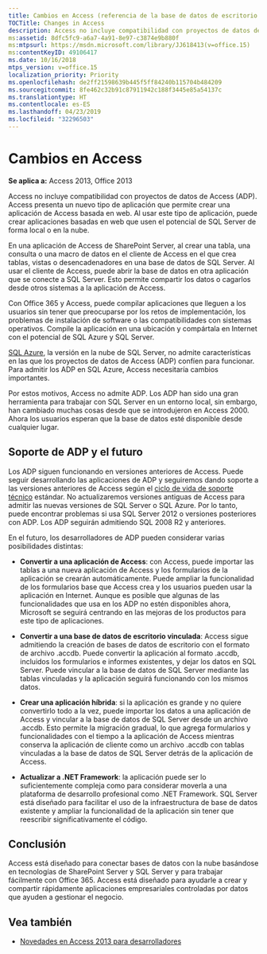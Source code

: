 ```yaml
---
title: Cambios en Access (referencia de la base de datos de escritorio de Access)
TOCTitle: Changes in Access
description: Access no incluye compatibilidad con proyectos de datos de Access (ADP). Access presenta un nuevo tipo de aplicación que permite crear una aplicación de Access basada en web.
ms:assetid: 8dfc5fc9-a6a7-4a91-8e97-c3874e9b880f
ms:mtpsurl: https://msdn.microsoft.com/library/JJ618413(v=office.15)
ms:contentKeyID: 49106417
ms.date: 10/16/2018
mtps_version: v=office.15
localization_priority: Priority
ms.openlocfilehash: de2ff21598639b445f5ff84240b115704b484209
ms.sourcegitcommit: 8fe462c32b91c87911942c188f3445e85a54137c
ms.translationtype: HT
ms.contentlocale: es-ES
ms.lasthandoff: 04/23/2019
ms.locfileid: "32296503"
---
```

# <a name="changes-in-access"></a>Cambios en Access

**Se aplica a:** Access 2013, Office 2013

Access no incluye compatibilidad con proyectos de datos de Access (ADP). Access presenta un nuevo tipo de aplicación que permite crear una aplicación de Access basada en web. Al usar este tipo de aplicación, puede crear aplicaciones basadas en web que usen el potencial de SQL Server de forma local o en la nube.

En una aplicación de Access de SharePoint Server, al crear una tabla, una consulta o una macro de datos en el cliente de Access en el que crea tablas, vistas o desencadenadores en una base de datos de SQL Server. Al usar el cliente de Access, puede abrir la base de datos en otra aplicación que se conecte a SQL Server. Esto permite compartir los datos o cagarlos desde otros sistemas a la aplicación de Access.

Con Office 365 y Access, puede compilar aplicaciones que lleguen a los usuarios sin tener que preocuparse por los retos de implementación, los problemas de instalación de software o las compatibilidades con sistemas operativos. Compile la aplicación en una ubicación y compártala en Internet con el potencial de SQL Azure y SQL Server.

[SQL Azure](https://docs.microsoft.com/azure/sql-database/sql-database-technical-overview), la versión en la nube de SQL Server, no admite características en las que los proyectos de datos de Access (ADP) confíen para funcionar. Para admitir los ADP en SQL Azure, Access necesitaría cambios importantes.

Por estos motivos, Access no admite ADP. Los ADP han sido una gran herramienta para trabajar con SQL Server en un entorno local, sin embargo, han cambiado muchas cosas desde que se introdujeron en Access 2000. Ahora los usuarios esperan que la base de datos esté disponible desde cualquier lugar.

## <a name="adp-support-and-the-future"></a>Soporte de ADP y el futuro

Los ADP siguen funcionando en versiones anteriores de Access. Puede seguir desarrollando las aplicaciones de ADP y seguiremos dando soporte a las versiones anteriores de Access según el [ciclo de vida de soporte técnico](https://support.microsoft.com/lifecycle/search) estándar. No actualizaremos versiones antiguas de Access para admitir las nuevas versiones de SQL Server o SQL Azure. Por lo tanto, puede encontrar problemas si usa SQL Server 2012 o versiones posteriores con ADP. Los ADP seguirán admitiendo SQL 2008 R2 y anteriores.

En el futuro, los desarrolladores de ADP pueden considerar varias posibilidades distintas:

- **Convertir a una aplicación de Access**: con Access, puede importar las tablas a una nueva aplicación de Access y los formularios de la aplicación se crearán automáticamente. Puede ampliar la funcionalidad de los formularios base que Access crea y los usuarios pueden usar la aplicación en Internet. Aunque es posible que algunas de las funcionalidades que usa en los ADP no estén disponibles ahora, Microsoft se seguirá centrando en las mejoras de los productos para este tipo de aplicaciones.

- **Convertir a una base de datos de escritorio vinculada**: Access sigue admitiendo la creación de bases de datos de escritorio con el formato de archivo .accdb. Puede convertir la aplicación al formato .accdb, incluidos los formularios e informes existentes, y dejar los datos en SQL Server. Puede vincular a la base de datos de SQL Server mediante las tablas vinculadas y la aplicación seguirá funcionando con los mismos datos.

- **Crear una aplicación híbrida**: si la aplicación es grande y no quiere convertirlo todo a la vez, puede importar los datos a una aplicación de Access y vincular a la base de datos de SQL Server desde un archivo .accdb. Esto permite la migración gradual, lo que agrega formularios y funcionalidades con el tiempo a la aplicación de Access mientras conserva la aplicación de cliente como un archivo .accdb con tablas vinculadas a la base de datos de SQL Server detrás de la aplicación de Access.

- **Actualizar a .NET Framework**: la aplicación puede ser lo suficientemente compleja como para considerar moverla a una plataforma de desarrollo profesional como .NET Framework. SQL Server está diseñado para facilitar el uso de la infraestructura de base de datos existente y ampliar la funcionalidad de la aplicación sin tener que reescribir significativamente el código.

## <a name="conclusion"></a>Conclusión

Access está diseñado para conectar bases de datos con la nube basándose en tecnologías de SharePoint Server y SQL Server y para trabajar fácilmente con Office 365. Access está diseñado para ayudarle a crear y compartir rápidamente aplicaciones empresariales controladas por datos que ayuden a gestionar el negocio.

## <a name="see-also"></a>Vea también

- [Novedades en Access 2013 para desarrolladores](https://docs.microsoft.com/office/vba/access/concepts/miscellaneous/new-in-access-for-developers)


